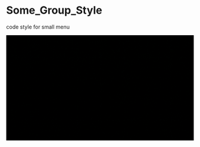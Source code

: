 # Some_Group_Style

code style for small menu

<img align="right" alt="GIF" src="https://github.com/ZainabNadeem/Some_Group_Style/blob/main/Assets/small%20menu.gif" />
